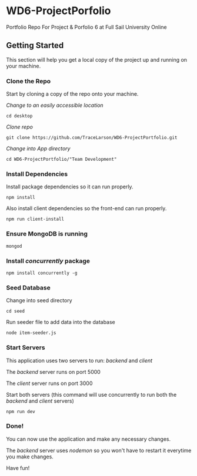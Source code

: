 # WD6-ProjectPorfolio
Portfolio Repo For Project &amp; Porfolio 6 at Full Sail University Online


## Getting Started
This section will help you get a local copy of the project up and running on your machine.

### Clone the Repo
Start by cloning a copy of the repo onto your machine.

*Change to an easily accessible location*

`cd desktop`

*Clone repo*

`git clone https://github.com/TraceLarson/WD6-ProjectPortfolio.git`

*Change into App directory*

`cd WD6-ProjectPortfolio/"Team Development"`

### Install Dependencies
Install package dependencies so it can run properly.

`npm install`

Also install client dependencies so the front-end can run properly.

`npm run client-install`

### Ensure MongoDB is running

`mongod`

### Install *concurrently* package

`npm install concurrently -g`

### Seed Database

Change into seed directory

`cd seed`

Run seeder file to add data into the database

`node item-seeder.js`

### Start Servers

This application uses two servers to run: *backend* and *client*

The *backend* server runs on port 5000

The *client* server runs on port 3000

Start both servers (this command will use concurrently to run both the *backend* and *client* servers)

`npm run dev`

### Done!

You can now use the application and make any necessary changes.

The *backend* server uses *nodemon* so you won't have to restart it everytime you make changes.

Have fun!
